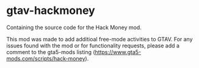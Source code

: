 # gtav-hackmoney
Containing the source code for the Hack Money mod.

This mod was made to add additioal free-mode activities to GTAV. For any issues found with the mod or for functionality requests, please add a comment to the gta5-mods listing
(https://www.gta5-mods.com/scripts/hack-money).
